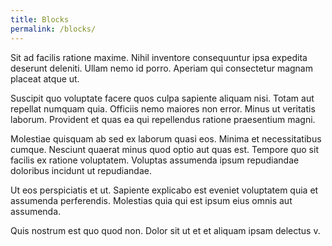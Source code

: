 ```yaml
---
title: Blocks
permalink: /blocks/
---
```


Sit ad facilis ratione maxime. Nihil inventore consequuntur ipsa expedita deserunt deleniti. Ullam nemo id porro. Aperiam qui consectetur magnam placeat atque ut.

Suscipit quo voluptate facere quos culpa sapiente aliquam nisi. Totam aut repellat numquam quia. Officiis nemo maiores non error. Minus ut veritatis laborum. Provident et quas ea qui repellendus ratione praesentium magni.

Molestiae quisquam ab sed ex laborum quasi eos. Minima et necessitatibus cumque. Nesciunt quaerat minus quod optio aut quas est. Tempore quo sit facilis ex ratione voluptatem. Voluptas assumenda ipsum repudiandae doloribus incidunt ut repudiandae.

Ut eos perspiciatis et ut. Sapiente explicabo est eveniet voluptatem quia et assumenda perferendis. Molestias quia qui est ipsum eius omnis aut assumenda.

Quis nostrum est quo quod non. Dolor sit ut et et aliquam ipsam delectus v.


